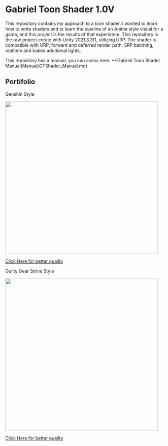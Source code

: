 # Gabriel Toon Shader 1.0V

This repository contains my approach to a toon shader. I wanted to learn how to write shaders and to learn the pipeline of an Anime style visual for a game, and this project is the results of that experience.
This repository is the raw project create with Unity 2021.3.3f1, utilizing URP.
The shader is compatible with URP, forward and deferred render path, SRP batching, realtime and baked additional lights.

This repository has a manual, you can acess here:
**Gabriel Toon Shader Manual(Manual/GTShader_Manual.md)

## Portifolio
Genshin Style

<img width = "480" src="Manual/Image/genshinStyleDemo.gif">

[Click Here for better quality](https://youtu.be/UaOJl1PHFNs)

Guilty Gear Strive Style

<img width = "480" src="Manual/Image/arcSystemStyleDemo.gif">

[Click Here for better quality](https://youtu.be/DzK9NVt1i4U)


